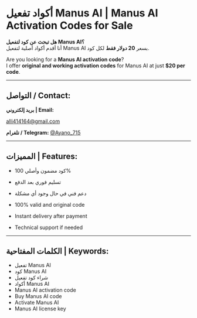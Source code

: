 # أكواد تفعيل Manus AI | Manus AI Activation Codes for Sale

**هل تبحث عن كود لتفعيل Manus AI؟**  
أنا أقدم أكواد أصلية لتفعيل Manus AI بسعر **20 دولار فقط** لكل كود.

Are you looking for a **Manus AI activation code**?  
I offer **original and working activation codes** for Manus AI at just **$20 per code**.

---

## التواصل / Contact:

**بريد إلكتروني | Email:** 

alli414164@gmail.com

**تلغرام / Telegram:** [@Ayano_715](https://t.me/Ayano_715)

---

## المميزات | Features:

- كود مضمون وأصلي 100%  
- تسليم فوري بعد الدفع  
- دعم فني في حال وجود أي مشكلة  

- 100% valid and original code  
- Instant delivery after payment  
- Technical support if needed

---

## الكلمات المفتاحية | Keywords:

- تفعيل Manus AI  
- كود Manus AI  
- شراء كود تفعيل  
- أكواد Manus AI  
- Manus AI activation code  
- Buy Manus AI code  
- Activate Manus AI  
- Manus AI license key
